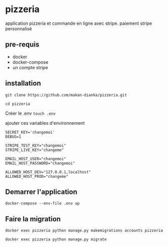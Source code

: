 # pizzeria

application pizzeria et commande en ligne avec stripe.
paiement stripe personnalisé

## pre-requis

- docker
- docker-compose
- un compte stripe

## installation

`git clone https://github.com/makan-dianka/pizzeria.git`

`cd pizzeria`

Créer le .env `touch .env`

ajouter ces variables d'environnement

```
SECRET_KEY='changemoi'
DEBUG=1

STRIPE_TEST_KEY="changemoi"
STRIPE_LIVE_KEY="changeme"

EMAIL_HOST_USER="changemoi"
EMAIL_HOST_PASSWORD="changemoi"

ALLOWED_HOST_DEV="127.0.0.1,localhost"
ALLOWED_HOST_PROD="changeme"
```

## Demarrer l'application

`docker-compose --env-file .env up`

## Faire la migration

```
docker exec pizzeria python manage.py makemigrations accounts pizzeria

docker exec pizzeria python manage.py migrate
```
